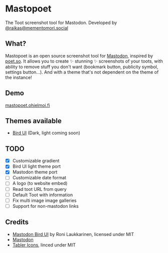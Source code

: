 # Mastopoet

The Toot screenshot tool for Mastodon. Developed by [@raikas@mementomori.social](https://mementomori.social/@raikas)

## What?

Mastopoet is an open source screenshot tool for [Mastodon](https://joinmastodon.org), inspired by [poet.so](https://poet.so).
It allows you to create ✨ stunning ✨ screenshots of your toots, with ability to remove stuff you don't want (bookmark button, publicity symbol, settings button...). And with a theme that's not dependent on the theme of the instance!

## Demo

[mastopoet.ohjelmoi.fi](https://mastopoet.ohjelmoi.fi)

## Themes available

- [Bird UI](https://github.com/ronilaukkarinen/mastodon-bird-ui) (Dark, light coming soon)

## TODO

- [x] Customizable gradient
- [x] Bird UI light theme port
- [x] Mastodon theme port
- [ ] Customizable date format
- [ ] A logo (to website embed)
- [ ] Read toot URL from query
- [ ] Default Toot with information
- [ ] Fix multi image image galleries
- [ ] Support for non-mastodon links

## Credits

- [Mastodon Bird UI](https://github.com/ronilaukkarinen/mastodon-bird-ui/) by Roni Laukkarinen, licensed under MIT
- [Mastodon](https://github.com/mastodon/mastodon)
- [Tabler Icons](https://tabler-icons.io), linced under MIT
